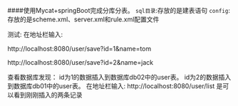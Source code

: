 ####使用Mycat+springBoot完成分库分表。
`sql目录`:存放的是建表语句
`config`:存放的是scheme.xml、server.xml和rule.xml配置文件

测试:
在地址栏输入:

http://localhost:8080/user/save?id=1&name=tom

http://localhost:8080/user/save?id=2&name=jack

查看数据库发现：
id为1的数据插入到数据库db02中的user表。
id为2的数据插入到数据库db01中的user表。
在地址栏输入:
http://localhost:8080/user/list
是可以看到刚刚插入的两条记录
